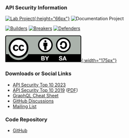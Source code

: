 ### API Security Information

[![Lab Project][lab-proj-logo]{:height="66px"}][inc-proj]
![Documentation Project][doc-proj-logo]

[![Builders][builders-logo]][builders]
[![Breakers][breakers-logo]][breakers]
[![Defenders][defenders-logo]][defenders]

[![CC BY-SA 4.0][license-logo]{:width="175px"}][license]

### Downloads or Social Links

* [API Security Top 10 2023][top10:2023]
* [API Security Top 10 2019][top10:2019] ([PDF][pdf])
* [GraphQL Cheat Sheet][graphql-cs]
* [GitHub Discussions]
* [Mailing List][ml]

### Code Repository

* [GitHub][github]

[inc-proj]: https://www.owasp.org/index.php/OWASP_Project_Stages#tab=Incubator_Projects
[lab-proj-logo]: https://raw.githubusercontent.com/OWASP/www--site-theme/master/assets/images/common/owasp_level_labs.svg?sanitize=true
[builders]: https://www.owasp.org/index.php/Builders
[builders-logo]: https://raw.githubusercontent.com/OWASP/www--site-theme/master/assets/images/common/owasp_builders.svg?sanitize=true
[breakers]: https://www.owasp.org/index.php/Breakers
[breakers-logo]: https://raw.githubusercontent.com/OWASP/www--site-theme/master/assets/images/common/owasp_breakers.svg?sanitize=true
[defenders]: https://www.owasp.org/index.php/Defenders
[defenders-logo]: https://raw.githubusercontent.com/OWASP/www--site-theme/master/assets/images/common/owasp_defenders.svg?sanitize=true
[license]: http://creativecommons.org/licenses/by-sa/4.0/
[license-logo]: assets/images/by-sa.svg
[doc-proj-logo]: https://raw.githubusercontent.com/OWASP/www--site-theme/master/assets/images/common/owasp_documentation_project.svg?sanitize=true
[top10:2023]: https://owasp.org/API-Security/editions/2023/en/0x00-header/
[top10:2019]: https://owasp.org/API-Security/editions/2019/en/0x00-header/
[pdf]: https://owasp.org/API-Security/editions/2019/en/dist/owasp-api-security-top-10.pdf
[graphql-cs]: https://cheatsheetseries.owasp.org/cheatsheets/GraphQL_Cheat_Sheet.html
[GitHub Discussions]: https://github.com/OWASP/API-Security/discussions
[ml]: https://groups.google.com/a/owasp.org/d/forum/api-security-project
[github]: https://github.com/OWASP/API-Security

